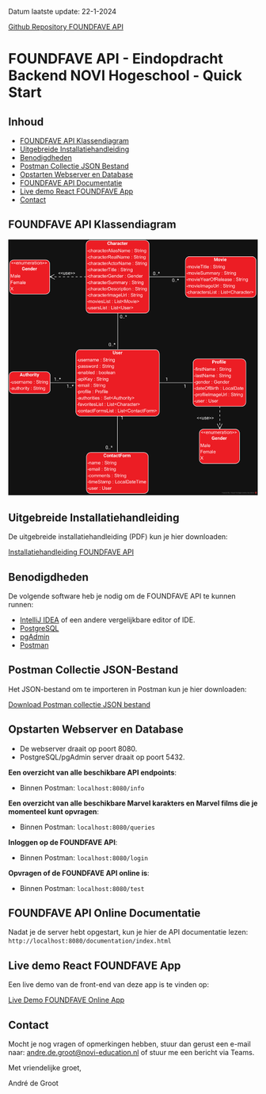 Datum laatste update: 22-1-2024

<a target="_blank" href="https://github.com/Aphelion-im/FOUNDFAVE-backend-eindopdracht-java">Github Repository FOUNDFAVE API</a>

# FOUNDFAVE API - Eindopdracht Backend NOVI Hogeschool - Quick Start

## Inhoud

- [FOUNDFAVE API Klassendiagram](#foundfave-api-klassendiagram)
- [Uitgebreide Installatiehandleiding](#uitgebreide-installatiehandleiding)
- [Benodigdheden](#benodigdheden)
- [Postman Collectie JSON Bestand](#postman-collectie-json-bestand)
- [Opstarten Webserver en Database](#opstarten-webserver-en-database)
- [FOUNDFAVE API Documentatie](#foundfave-api-online-documentatie)
- [Live demo React FOUNDFAVE App](#live-demo-react-foundfave-app)
- [Contact](#contact)

## FOUNDFAVE API Klassendiagram
![FOUNDFAVE API klassendiagram](./assets/class-diagram/foundfave-api-class-diagram.png)

## Uitgebreide Installatiehandleiding
De uitgebreide installatiehandleiding (PDF) kun je hier downloaden:

[Installatiehandleiding FOUNDFAVE API](./assets/documentation/Eindopdracht-Installatiehandleiding-v1.0.0.pdf)

## Benodigdheden

De volgende software heb je nodig om de FOUNDFAVE API te kunnen runnen:

* [IntelliJ IDEA](https://www.jetbrains.com/idea/download/) of een andere vergelijkbare editor of IDE.
* [PostgreSQL](https://www.postgresql.org/download/)
* [pgAdmin](https://www.postgresql.org/download/)
* [Postman](https://www.postman.com)

## Postman Collectie JSON-Bestand
Het JSON-bestand om te importeren in Postman kun je hier downloaden:

[Download Postman collectie JSON bestand](./assets/postman/FOUNDFAVE-API.postman_collection.json)

## Opstarten Webserver en Database
* De webserver draait op poort 8080.
* PostgreSQL/pgAdmin server draait op poort 5432.

__Een overzicht van alle beschikbare API endpoints__:
- Binnen Postman: `localhost:8080/info`

__Een overzicht van alle beschikbare Marvel karakters en Marvel films die je momenteel kunt opvragen__:
- Binnen Postman: `localhost:8080/queries`

__Inloggen op de FOUNDFAVE API__:
- Binnen Postman: `localhost:8080/login`

__Opvragen of de FOUNDFAVE API online is__:
- Binnen Postman: `localhost:8080/test`

## FOUNDFAVE API Online Documentatie
Nadat je de server hebt opgestart, kun je hier de API documentatie lezen:
`http://localhost:8080/documentation/index.html`

## Live demo React FOUNDFAVE App

Een live demo van de front-end van deze app is te vinden op:

<a target="_blank" href="https://foundfave.online">Live Demo FOUNDFAVE Online App</a>

## Contact

Mocht je nog vragen of opmerkingen hebben, stuur dan gerust een e-mail naar: andre.de.groot@novi-education.nl of stuur me een bericht via Teams.

Met vriendelijke groet,

André de Groot